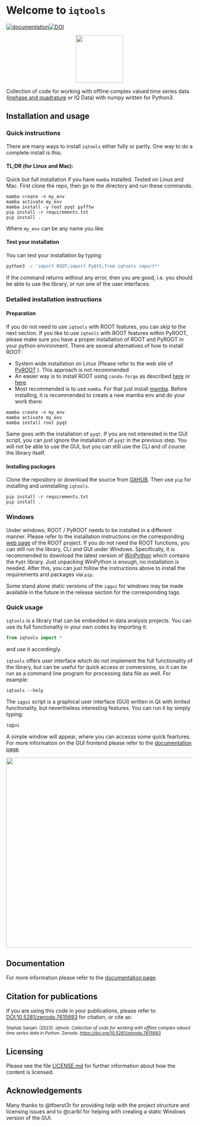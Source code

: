 # Welcome to `iqtools`
[![documentation](https://img.shields.io/badge/docs-mkdocs%20material-blue.svg?style=flat)](https://xaratustrah.github.io/iqtools)[![DOI](https://zenodo.org/badge/DOI/10.5281/zenodo.7615693.svg)](https://doi.org/10.5281/zenodo.7615693)

<div style="margin-left:auto;margin-right:auto;text-align:center">
<img src="https://raw.githubusercontent.com/xaratustrah/iqtools/main/docs/img/icon.png" width="128">
</div>

Collection of code for working with offline complex valued time series data ([inphase and quadrature](https://en.wikipedia.org/wiki/In-phase_and_quadrature_components) or IQ Data) with numpy written for Python3.

## Installation and usage

### Quick instructions

There are many ways to install `iqtools` either fully or partly. One way to do a complete install is this:

#### TL;DR (for Linux and Mac):

Quick but full installation if you have `mamba` installed. Tested on Linux and Mac. First clone the repo, then go to the directory and run these commands.

```
mamba create -n my_env
mamba activate my_env
mamba install -y root pyqt pyfftw
pip install -r requirements.txt
pip install .
```

Where `my_env` can be any name you like.


#### Test your installation

You can test your installation by typing:

```bash
python3 -c 'import ROOT;import PyQt5;from iqtools import*'
```

If the command returns without any error, then you are good, i.e. you should be able to use the library, or run one of the user interfaces.

### Detailed installation instructions

#### Preparation

If you do not need to use `iqtools` with ROOT features, you can skip to the next section. If you like to use `iqtools` with ROOT features within PyROOT, please make sure you have a proper installation of ROOT and PyROOT in your python environment. There are several alternatives of how to install ROOT:

* System wide installation on Linux (Please refer to the web site of [PyROOT](https://root.cern/manual/python/) ). This approach is not recommended
* An easier way is to install ROOT using `conda-forge` as described [here](https://anaconda.org/conda-forge/root/) or [here](https://iscinumpy.gitlab.io/post/root-conda/).
* Most recommended is to use `mamba`. For that just install [mamba](https://mamba.readthedocs.io/en/latest/installation.html). Before installing, it is recommended to create a new mamba env and do your work there:

```
mamba create -n my_env
mamba activate my_env
mamba install root pyqt
```

Same goes with the installation of `pyqt`. If you are not interested in the GUI script, you can just ignore the installation of `pyqt` in the previous step. You will not be able to use the GUI, but you can still use the CLI and of course the library itself.

#### Installing packages

Clone the repository or download the source from [GitHUB](https://github.com/xaratustrah/iqtools). Then use `pip` for installing and uninstalling `iqtools`.

    pip install -r requirements.txt
    pip install .


### Windows

Under windows, ROOT / PyROOT needs to be installed in a different manner. Please refer to the installation instructions on the corresponding [web page](https://root.cern/) of the ROOT project. If you do not need the ROOT functions, you can still run the library, CLI and GUI under Windows. Specifically, it is recommended to download the latest version of [WinPython](https://winpython.github.io/) which contains the `PyQt` library. Just unpacking WinPython is enough, no installation is needed. After this, you can just follow the instructions above to install the requirements and packages via `pip`.

Some stand alone static versions of the `iqgui` for windows may be made available in the future in the release section for the corresponding tags.

### Quick usage

`iqtools` is a library that can be embedded in data analysis projects. You can use its full functionality in your own codes by importing it:

```python
from iqtools import *
```

and use it accordingly.

`iqtools` offers user interface which do not implement the full functionality of the library, but can be useful for quick access or conversions, so it can be run as a command line program for processing data file as well. For example:

    iqtools --help

The `iqgui` script is a graphical user interface (GUI) written in Qt with limited functionality, but nevertheless interesting features. You can run it by simply typing:

```bash
iqgui
```

A simple window will appear, where you can accesss some quick feartures. For more information on the GUI frontend please refer to the [documentation page](https://xaratustrah.github.io/iqtools).

<img src="https://raw.githubusercontent.com/xaratustrah/iqtools/main/docs/img/iqgui.png" width="512">

## Documentation

For more information please refer to the [documentation page](https://xaratustrah.github.io/iqtools).

## Citation for publications

If you are using this code in your publications, please refer to [DOI:10.5281/zenodo.7615693](https://doi.org/10.5281/zenodo.7615693) for citation, or cite as:

<small>
Shahab Sanjari. (2023). <i>iqtools: Collection of code for working with offline complex valued time series data in Python.</i> Zenodo. <a href="https://doi.org/10.5281/zenodo.7615693">https://doi.org/10.5281/zenodo.7615693</a>
</small>


## Licensing

Please see the file [LICENSE.md](./LICENSE.md) for further information about how the content is licensed.


## Acknowledgements

Many thanks to @tfoerst3r for providing help with the project structure and licensing issues and to @carlkl for helping with creating a static Windows version of the GUI.